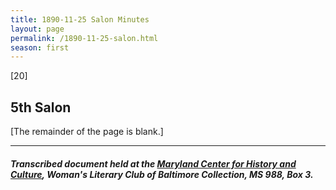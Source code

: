 ```yaml
---
title: 1890-11-25 Salon Minutes
layout: page
permalink: /1890-11-25-salon.html
season: first
---
```


<style>
    #maincontent{
        font-size:1.4em;
    }
</style>
[20]

## 5th Salon

[The remainder of the page is blank.]

<hr>

##### Transcribed document held at the [Maryland Center for History and Culture](http://mdhs.org/), Woman's Literary Club of Baltimore Collection, MS 988, Box 3. 